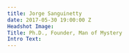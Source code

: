 ```yaml
---
title: Jorge Sanguinetty
date: 2017-05-30 19:00:00 Z
Headshot Image: 
Title: Ph.D., Founder, Man of Mystery
Intro Text: 
---
```


